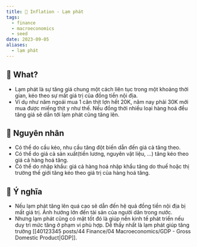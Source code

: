 ```yaml
---
title: 🌱 Inflation - Lạm phát
tags:
  - finance
  - macroeconomics
  - seed
date: 2023-09-05
aliases:
  - lạm phát
---
```


## 🌿 What?
- Lạm phát là sự tăng giá chung một cách liên tục trong một khoảng thời gian, kéo theo sự mất giá trị của đồng tiền nội địa.
- Ví dụ như năm ngoái mua 1 cân thịt lợn hết 20K, năm nay phải 30K mới mua được miếng thịt y như thế. Nếu đồng thời nhiều loại hàng hoá đều tăng giá sẽ dẫn tới lạm phát cũng tăng lên.

## 🌿 Nguyên nhân
- Có thể do cầu kéo, nhu cầu tăng đột biến dẫn đến giá cả tăng theo.
- Có thể do giá cả sản xuất(tiền lương, nguyên vật liệu, ...) tăng kéo theo giá cả hàng hoá tăng.
- Có thể do nhập khẩu: giá cả hàng hoá nhập khẩu tăng do thuế hoặc thị trường thế giới tăng kéo theo giá trị của hàng hoá tăng.

## 🌿 Ý nghĩa
- Nếu lạm phát tăng lên quá cao sẽ dẫn đến hệ quả đồng tiền nội địa bị mất giá trị. Ảnh hướng lớn đến tài sản của người dân trong nước.
- Nhưng lạm phát cũng có mặt tốt đó là giúp nền kinh tế phát triển nếu duy trì mức tăng ở phạm vi phù hợp. Dễ thấy nhất là lạm phát giúp tăng trưởng [[40123345 posts/44 Finance/04 Macroeconomics/GDP - Gross Domestic Product|GDP]].